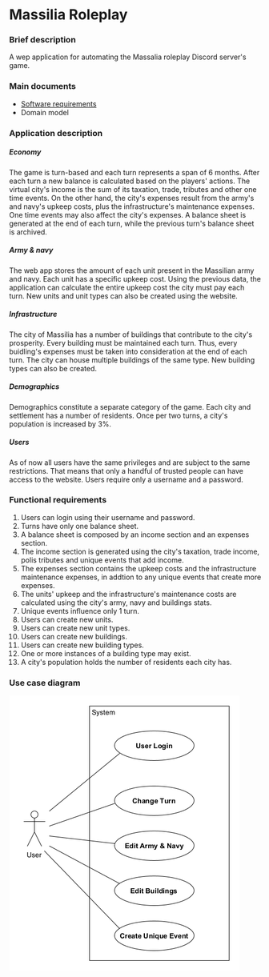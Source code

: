 # Massilia Roleplay

### Brief description

A wep application for automating the Massalia roleplay Discord server's game.

### Main documents

* [Software requirements](docs/markdown/software-requirements.md)
* Domain model

### Application description

##### Economy

The game is turn-based and each turn represents a span of 6 months. After each turn a new balance is calculated based on the players' actions. The virtual city's income is the sum of its taxation, trade, tributes and other one time events. On the other hand, the city's expenses result from the army's and navy's upkeep costs, plus the infrastructure's maintenance expenses. One time events may also affect the city's expenses. A balance sheet is generated at the end of each turn, while the previous turn's balance sheet is archived.

##### Army & navy

The web app stores the amount of each unit present in the Massilian army and navy. Each unit has a specific upkeep cost. Using the previous data, the application can calculate the entire upkeep cost the city must pay each turn. New units and unit types can also be created using the website.

##### Infrastructure

The city of Massilia has a number of buildings that contribute to the city's prosperity. Every building must be maintained each turn. Thus, every buidling's expenses must be taken into consideration at the end of each turn. The city can house multiple buildings of the same type. New building types can also be created.

##### Demographics

Demographics constitute a separate category of the game. Each city and settlement has a number of residents. Once per two turns, a city's population is increased by 3%.

##### Users

As of now all users have the same privileges and are subject to the same restrictions. That means that only a handful of trusted people can have access to the website. Users require only a username and a password.

### Functional requirements

1. Users can login using their username and password.
2. Turns have only one balance sheet.
3. A balance sheet is composed by an income section and an expenses section.
4. The income section is generated using the city's taxation, trade income, polis tributes and unique events that add income.
5. The expenses section contains the upkeep costs and the infrastructure maintenance expenses, in addtion to any unique events that create more expenses.
6. The units' upkeep and the infrastructure's maintenance costs are calculated using the city's army, navy and buildings stats.
7. Unique events influence only 1 turn.
8. Users can create new units.
9. Users can create new unit types.
10. Users can create new buildings.
11. Users can create new building types.
12. One or more instances of a building type may exist.
13. A city's population holds the number of residents each city has.

### Use case diagram

![Use case diagram](docs/diagrams/use-case-diagram.png)
